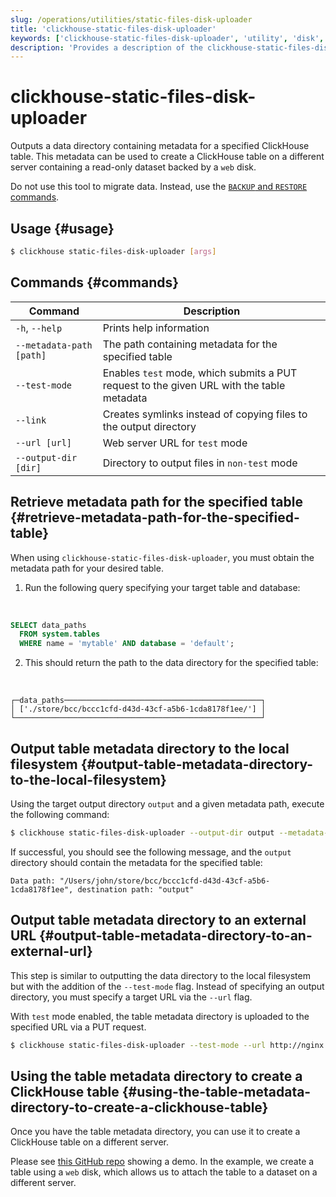 ```yaml
---
slug: /operations/utilities/static-files-disk-uploader
title: 'clickhouse-static-files-disk-uploader'
keywords: ['clickhouse-static-files-disk-uploader', 'utility', 'disk', 'uploader']
description: 'Provides a description of the clickhouse-static-files-disk-uploader utility'
---
```


# clickhouse-static-files-disk-uploader

Outputs a data directory containing metadata for a specified ClickHouse table. This metadata can be used to create a ClickHouse table on a different server containing a read-only dataset backed by a `web` disk.

Do not use this tool to migrate data. Instead, use the [`BACKUP` and `RESTORE` commands](/operations/backup).

## Usage {#usage}

```bash
$ clickhouse static-files-disk-uploader [args]
```

## Commands {#commands}

|Command|Description|
|---|---|
|`-h`, `--help`|Prints help information|
|`--metadata-path [path]`|The path containing metadata for the specified table|
|`--test-mode`|Enables `test` mode, which submits a PUT request to the given URL with the table metadata|
|`--link`|Creates symlinks instead of copying files to the output directory|
|`--url [url]`|Web server URL for `test` mode|
|`--output-dir [dir]`|Directory to output files in `non-test` mode|

## Retrieve metadata path for the specified table {#retrieve-metadata-path-for-the-specified-table}

When using `clickhouse-static-files-disk-uploader`, you must obtain the metadata path for your desired table.

1. Run the following query specifying your target table and database:

<br />

```sql
SELECT data_paths
  FROM system.tables
  WHERE name = 'mytable' AND database = 'default';
```

2. This should return the path to the data directory for the specified table:

<br />

```response
┌─data_paths────────────────────────────────────────────┐
│ ['./store/bcc/bccc1cfd-d43d-43cf-a5b6-1cda8178f1ee/'] │
└───────────────────────────────────────────────────────┘
```

## Output table metadata directory to the local filesystem {#output-table-metadata-directory-to-the-local-filesystem}

Using the target output directory `output` and a given metadata path, execute the following command:

```bash
$ clickhouse static-files-disk-uploader --output-dir output --metadata-path ./store/bcc/bccc1cfd-d43d-43cf-a5b6-1cda8178f1ee/
```

If successful, you should see the following message, and the `output` directory should contain the metadata for the specified table:

```repsonse
Data path: "/Users/john/store/bcc/bccc1cfd-d43d-43cf-a5b6-1cda8178f1ee", destination path: "output"
```

## Output table metadata directory to an external URL {#output-table-metadata-directory-to-an-external-url}

This step is similar to outputting the data directory to the local filesystem but with the addition of the `--test-mode` flag. Instead of specifying an output directory, you must specify a target URL via the `--url` flag.

With `test` mode enabled, the table metadata directory is uploaded to the specified URL via a PUT request.

```bash
$ clickhouse static-files-disk-uploader --test-mode --url http://nginx:80/test1 --metadata-path ./store/bcc/bccc1cfd-d43d-43cf-a5b6-1cda8178f1ee/
```

## Using the table metadata directory to create a ClickHouse table {#using-the-table-metadata-directory-to-create-a-clickhouse-table}

Once you have the table metadata directory, you can use it to create a ClickHouse table on a different server.

Please see [this GitHub repo](https://github.com/ClickHouse/web-tables-demo) showing a demo. In the example, we create a table using a `web` disk, which allows us to attach the table to a dataset on a different server.
